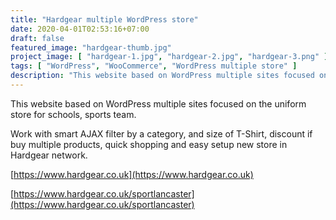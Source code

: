 ```yaml
---
title: "Hardgear multiple WordPress store"
date: 2020-04-01T02:53:16+07:00
draft: false
featured_image: "hardgear-thumb.jpg"
project_image: [ "hardgear-1.jpg", "hardgear-2.jpg", "hardgear-3.png" ]
tags: [ "WordPress", "WooCommerce", "WordPress multiple store" ]
description: "This website based on WordPress multiple sites focused on the uniform store for schools, sports team."
---
```


This website based on WordPress multiple sites focused on the uniform store for schools, sports team.

Work with smart AJAX filter by a category, and size of T-Shirt, discount if buy multiple products, quick shopping and easy setup new store in Hardgear network.

[https://www.hardgear.co.uk](https://www.hardgear.co.uk)

[https://www.hardgear.co.uk/sportlancaster](https://www.hardgear.co.uk/sportlancaster)